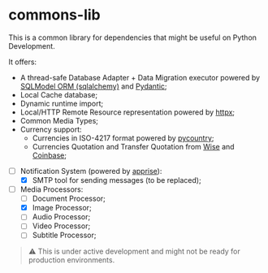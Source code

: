 # commons-lib

This is a common library for dependencies that might be useful on Python Development.

It offers:
- A thread-safe Database Adapter + Data Migration executor powered by [SQLModel ORM (sqlalchemy)](https://sqlmodel.tiangolo.com/) and [Pydantic](https://pydantic.dev/);
- Local Cache database;
- Dynamic runtime import;
- Local/HTTP Remote Resource representation powered by [httpx](https://www.python-httpx.org/);
- Common Media Types;
- Currency support:
  - Currencies in ISO-4217 format powered by [pycountry](https://github.com/pycountry/pycountry/);
  - Currencies Quotation and Transfer Quotation from [Wise](https://wise.com/) and [Coinbase](https://coinbase.com/);
- [ ] Notification System (powered by [apprise](https://github.com/caronc/apprise)):
  - [x] SMTP tool for sending messages (to be replaced);
- [ ] Media Processors:
  - [ ] Document Processor;
  - [x] Image Processor;
  - [ ] Audio Processor;
  - [ ] Video Processor;
  - [ ] Subtitle Processor;

> ⚠️ This is under active development and might not be ready for production environments.
